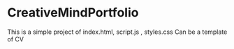# CreativeMindPortfolio
This is a simple project of index.html, script.js , styles.css Can be a template of CV
